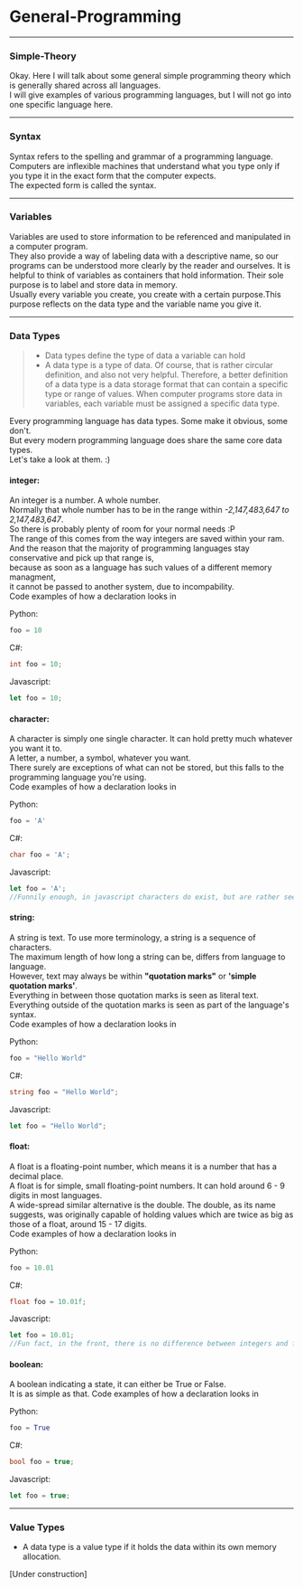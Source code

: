 # General-Programming
---
### <a id="Title">Simple-Theory</a>

Okay. Here I will talk about some general simple programming theory which is generally shared across all languages.<br>
I will give examples of various programming languages, but I will not go into one specific language here.<br>





---
### <a id="Syntax">Syntax</a>

Syntax refers to the spelling and grammar of a programming language. <br>
Computers are inflexible machines that understand what you type only if you type it in the exact form that the computer expects.<br>
The expected form is called the syntax.<br>


---
### <a id="Variables">Variables</a>

Variables are used to store information to be referenced and manipulated in a computer program.<br>
They also provide a way of labeling data with a descriptive name, so our programs can be understood more clearly by the reader and ourselves.
It is helpful to think of variables as containers that hold information. Their sole purpose is to label and store data in memory.<br>
Usually every variable you create, you create with a certain purpose.This purpose reflects on the data type and the variable name you give it.<br>

---
### <a id="DataTypes">Data Types</a>

> * Data types define the type of data a variable can hold
> * A data type is a type of data. Of course, that is rather circular definition, and also not very helpful. Therefore, a better definition of a data type is a data storage format that can contain a specific type or range of values. When computer programs store data in variables, each variable must be assigned a specific data type.

Every programming language has data types. Some make it obvious, some don't.<br>
But every modern programming language does share the same core data types.<br>
Let's take a look at them. :)<br>

#### integer:<br>
An integer is a number. A whole number.<br>
Normally that whole number has to be in the range within *-2,147,483,647 to 2,147,483,647*.<br>
So there is probably plenty of room for your normal needs :P<br>
The range of this comes from the way integers are saved within your ram.<br>
And the reason that the majority of programming languages stay conservative and pick up that range is,<br>
because as soon as a language has such values of a different memory managment,<br>
it cannot be passed to another system, due to incompability.<br>
Code examples of how a declaration looks in<br>

Python:
```python
foo = 10
```

C#:
```csharp
int foo = 10;
```

Javascript:
```javascript
let foo = 10;
```

#### character:<br>
A character is simply one single character. It can hold pretty much whatever you want it to.<br>
A letter, a number, a symbol, whatever you want.<br>
There surely are exceptions of what can not be stored, but this falls to the programming language you're using.<br>
Code examples of how a declaration looks in<br>

Python:
```python
foo = 'A'
```

C#:
```csharp
char foo = 'A';
```

Javascript:
```javascript
let foo = 'A';
//Funnily enough, in javascript characters do exist, but are rather seen as a single-letter string and not specifically as its own type.
```

#### string:<br>
A string is text. To use more terminology, a string is a sequence of characters.<br>
The maximum length of how long a string can be, differs from language to language.<br>
However, text may always be within **"quotation marks"** or **'simple quotation marks'**.<br>
Everything in between those quotation marks is seen as literal text. Everything outside of the quotation marks is seen as part of the language's syntax.<br>
Code examples of how a declaration looks in<br>

Python:
```python
foo = "Hello World"
```

C#:
```csharp
string foo = "Hello World";
```

Javascript:
```javascript
let foo = "Hello World";
```


#### float:<br>
A float is a floating-point number, which means it is a number that has a decimal place.<br>
A float is for simple, small floating-point numbers. It can hold around 6 - 9 digits in most languages.<br>
A wide-spread similar alternative is the double. The double, as its name suggests, was originally capable of holding values which are twice as big as those of a float, around 15 - 17 digits.<br>
Code examples of how a declaration looks in<br>

Python:
```python
foo = 10.01
```

C#:
```csharp
float foo = 10.01f;
```

Javascript:
```javascript
let foo = 10.01;
//Fun fact, in the front, there is no difference between integers and floating-point numbers. In the back, every number is saved as a float in Javascript.
```


#### boolean:<br>
A boolean indicating a state, it can either be True or False.<br>
It is as simple as that.
Code examples of how a declaration looks in<br>

Python:
```python
foo = True
```

C#:
```csharp
bool foo = true;
```

Javascript:
```javascript
let foo = true;
```


---
### <a id="ValueTypes">Value Types</a>

* A data type is a value type if it holds the data within its own memory allocation.

[Under construction]
















